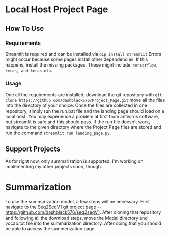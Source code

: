 # Local Host Project Page

## How To Use

### Requirements

Streamlit is required and can be installed via `pip install streamlit`
Errors might occur because some pages install other dependencies. If this happens, install the missing packages. These might include: `tensorflow, keras, and keras-nlp`.

### Usage

One all the requirements are installed, download the git repository with `git clone https://github.com/dashblack576/Project_Page.git` move all the files into the directory of your choice. Once the files are collected in one repository, simply run the run.bat file and the landing page should load on a local host. You may experience a problem at first from antivirus software, but streamlit is safe and this should pass. If the run file doesn't work, navigate to the given directory where the Project Page files are stored and run the command `streamlit run landing_page.py`. 

## Support Projects

As for right now, only summarization is supported. I'm working on implementing my other projects soon, though.

# Summarization

To use the summarization model, a few steps will be necessary. First navigate to the Seq2SeqV1 git project page -- https://github.com/dashblack576/seq2seqV1. After cloning that repository and following all the download steps, move the Model directory and vocab.txt file into the summarization directory. After doing that you should be able to access the summerization page.
